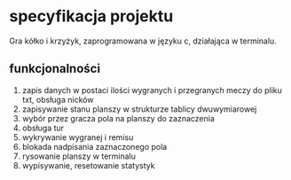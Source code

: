 # specyfikacja projektu
Gra kółko i krzyżyk, zaprogramowana w języku c, działająca w terminalu.

## funkcjonalności
1. zapis danych w postaci ilości wygranych i przegranych meczy do pliku txt, obsługa nicków
2. zapisywanie stanu planszy w strukturze tablicy dwuwymiarowej
3. wybór przez gracza pola na planszy do zaznaczenia
4. obsługa tur
5. wykrywanie wygranej i remisu
6. blokada nadpisania zaznaczonego pola
7. rysowanie planszy w terminalu
8. wypisywanie, resetowanie statystyk

